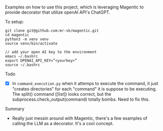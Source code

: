 Examples on how to use this project, which is leveraging Magentic to provide decorator that utilize openAI API's ChatGPT.

To setup:

    git clone git@github.com:mr-sk/magentic.git
    cd magentic
    python3 -m venv venv
    source venv/bin/activate

    // add your open AI key to the environment
    emacs ~/.bashrc
    export OPENAI_API_KEY=”<yourkey>”
    source ~/.bashrc

Todo

* [x] In `command_execution.py` when it attemps to execute the command, it just "creates directories" for each "command" it is suppose to be executing. The split() command ([list]) looks correct, but the subprocess.check_output(command) totally bombs. Need to fix this.

Summary

* Really just messin around with Magentic, there's a few examples of calling the LLM as a decorator. It's a cool concept.
